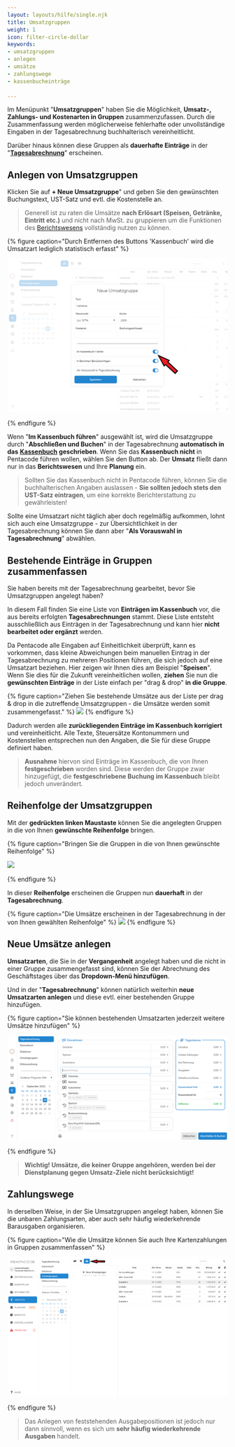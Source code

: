 ```yaml
---
layout: layouts/hilfe/single.njk
title: Umsatzgruppen
weight: 1
icon: filter-circle-dollar
keywords:
- umsatzgruppen
- anlegen
- umsätze
- zahlungswege
- kassenbucheinträge

---
```

Im Menüpunkt "**Umsatzgruppen**" haben Sie die Möglichkeit, **Umsatz-, Zahlungs- und Kostenarten in Gruppen** zusammenzufassen. Durch die Zusammenfassung werden möglicherweise fehlerhafte oder unvollständige Eingaben in der Tagesabrechnung buchhalterisch vereinheitlicht.

Darüber hinaus können diese Gruppen als **dauerhafte Einträge** in der
"[**Tagesabrechnung**](/hilfe/handbuch/umsaetze/tagesabrechnung/)" erscheinen.

## Anlegen von Umsatzgruppen

Klicken Sie auf **+ Neue Umsatzgruppe**" und geben Sie den gewünschten
Buchungstext, UST-Satz und evtl. die Kostenstelle an. 
> Generell ist zu raten die Umsätze **nach Erlösart (Speisen, Getränke, Eintritt etc.)** und nicht
nach MwSt. zu gruppieren um die Funktionen des
[Berichtswesens](/hilfe/handbuch/berichte/umsatzberichte) vollständig nutzen zu können.

{% figure caption="Durch Entfernen des Buttons 'Kassenbuch' wird die Umsatzart lediglich statistisch erfasst" %}

<img src="neue-umsatzgruppe.png" />

{% endfigure %}

Wenn "**Im Kassenbuch führen**" ausgewählt ist, wird die Umsatzgruppe  durch
"**Abschließen und Buchen**" in der Tagesabrechnung **automatisch in das**
[**Kassenbuch**](/hilfe/handbuch/umsaetze/kassenbuch/) **geschrieben**. Wenn Sie
das **Kassenbuch nicht** in Pentacode führen wollen, wählen Sie den Button ab.
Der **Umsatz** fließt dann nur in das **Berichtswesen** und Ihre **Planung**
ein.

> Sollten Sie das Kassenbuch nicht in Pentacode führen, können Sie die
> buchhalterischen Angaben auslassen - **Sie sollten jedoch stets den UST-Satz
> eintragen**, um eine korrekte Berichterstattung zu gewährleisten!

Sollte eine Umsatzart nicht täglich aber doch regelmäßig aufkommen, lohnt sich
auch eine Umsatzgruppe - zur Übersichtlichkeit in der Tagesabrechnung können Sie
dann aber "**Als Vorauswahl in Tagesabrechnung**" abwählen. 

## Bestehende Einträge in Gruppen zusammenfassen

Sie haben bereits mit der Tagesabrechnung gearbeitet, bevor Sie Umsatzgruppen angelegt haben?

In diesem Fall finden Sie eine Liste von **Einträgen im Kassenbuch** vor, die aus bereits erfolgten **Tagesabrechnungen** stammt. Diese Liste entsteht ausschließlich aus Einträgen in der Tagesabrechnung und kann hier **nicht bearbeitet oder ergänzt** werden.

Da Pentacode alle Eingaben auf Einheitlichkeit überprüft, kann es vorkommen,
dass kleine Abweichungen beim manuellen Eintrag in der Tagesabrechnung zu
mehreren Positionen führen, die sich jedoch auf eine Umsatzart beziehen. Hier
zeigen wir Ihnen dies am Beispiel "**Speisen**".
Wenn Sie dies für die Zukunft vereinheitlichen wollen, **ziehen** Sie nun die **gewünschten Einträge** in der Liste einfach per "drag & drop" **in die Gruppe**.

{% figure caption="Ziehen Sie bestehende Umsätze aus der Liste per drag & drop
in die zutreffende Umsatzgruppen - die Umsätze werden somit zusammengefasst." %}
<img src="umsatz-hinzufügen.gif"/>
{% endfigure %}

Dadurch werden alle **zurückliegenden Einträge im Kassenbuch korrigiert** und vereinheitlicht. Alle Texte, Steuersätze Kontonummern und Kostenstellen entsprechen nun den Angaben, die Sie für diese Gruppe definiert haben.

> **Ausnahme** hiervon sind Einträge im Kassenbuch, die von Ihnen **festgeschrieben** worden sind. Diese werden der Gruppe zwar hinzugefügt, die **festgeschriebene Buchung im Kassenbuch** bleibt jedoch unverändert.

## Reihenfolge der Umsatzgruppen

Mit der **gedrückten linken Maustaste** können Sie die angelegten Gruppen in die von Ihnen **gewünschte Reihenfolge** bringen.

{% figure caption="Bringen Sie die Gruppen in die von Ihnen gewünschte Reihenfolge" %}

<img src="umsätze-verschieben.gif"/>

{% endfigure %}

In dieser **Reihenfolge** erscheinen die Gruppen nun **dauerhaft** in der **Tagesabrechnung**.

{% figure caption="Die Umsätze erscheinen in der Tagesabrechnung in der von Ihnen gewählten Reihenfolge" %}
<img src="umsätze-reihenfolge.png"/>
{% endfigure %}

## Neue Umsätze anlegen

**Umsatzarten**, die Sie in der **Vergangenheit** angelegt haben und die nicht in einer Gruppe zusammengefasst sind, können Sie der Abrechnung des Geschäftstages über das **Dropdown-Menü hinzufügen**.

Und in der "**Tagesabrechnung**" können natürlich weiterhin **neue Umsatzarten anlegen** und diese evtl. einer bestehenden Gruppe hinzufügen.

{% figure caption="Sie können bestehenden Umsatzarten jederzeit weitere Umsätze hinzufügen" %}

<img src="umsatz-liste.png"/>

{% endfigure %}

> **Wichtig! Umsätze, die keiner Gruppe angehören, werden bei der Dienstplanung gegen Umsatz-Ziele nicht berücksichtigt!**

## Zahlungswege

In derselben Weise, in der Sie Umsatzgruppen angelegt haben, können Sie die unbaren Zahlungsarten, aber auch sehr häufig wiederkehrende Barausgaben organisieren.

{% figure caption="Wie die Umsätze können Sie auch Ihre Kartenzahlungen in Gruppen zusammenfassen" %}

![](/uploads/umsatzgruppe7.png)

{% endfigure %}

> Das Anlegen von feststehenden Ausgabepositionen ist jedoch nur dann sinnvoll, wenn es sich um **sehr häufig wiederkehrende Ausgaben** handelt.
